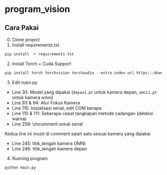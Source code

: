 # program_vision

## Cara Pakai
0. Clone project
1. Install requirements.txt
```py
pip install -r requirements.txt
```

2. Install Torch + Cuda Support
```py
pip install torch torchvision torchaudio --extra-index-url https://download.pytorch.org/whl/cu116
```

3. Edit main.py
- Line 30: Model yang dipakai (`depan1.pt` untuk kamera depan, `omni1.pt` untuk kamera omni)
- Line 93 & 94: Atur Fokus Kamera
- Line 115: Inisialisasi serial, edit COM berapa
- Line 110 & 111: Seberapa cepat tangkapan metode cadangan (deteksi warna)
- Line 259: Uncomment untuk serial

Kedua line ini musti di comment salah satu sesuai kamera yang dipakai
- Line 245: titik_tengah kamera OMNI
- Line 246: titik_tengah kamera depan

4. Running program
```sh
python main.py
```
